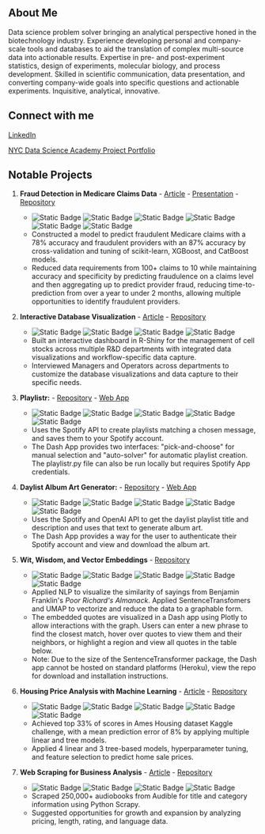 ## About Me
Data science problem solver bringing an analytical perspective honed in the biotechnology industry. Experience developing personal and company-scale tools and databases to aid the translation of complex multi-source data into actionable results. Expertise in pre- and post-experiment statistics, design of experiments, molecular biology, and process development. Skilled in scientific communication, data presentation, and converting company-wide goals into specific questions and actionable experiments. Inquisitive, analytical, innovative.

## Connect with me

[LinkedIn](https://www.linkedin.com/in/james-e-welch/)

[NYC Data Science Academy Project Portfolio](https://nycdatascience.com/blog/author/james-welch/)

## Notable Projects
1. **Fraud Detection in Medicare Claims Data** - [Article](https://nycdatascience.com/blog/student-works/detecting-the-red-flags-of-medicare-fraud/) - [Presentation](https://youtu.be/eo83e13ka94?t=1886) - [Repository](https://github.com/jwelch1123/healthcare_fraud_detection)
    - ![Static Badge](https://img.shields.io/badge/scikit--learn-grey?logo=scikitlearn) ![Static Badge](https://img.shields.io/badge/Pandas-grey?logo=pandas) ![Static Badge](https://img.shields.io/badge/Seaborn-grey) ![Static Badge](https://img.shields.io/badge/Cross_Validation-grey) ![Static Badge](https://img.shields.io/badge/SMOTE_Upsampling-grey) ![Static Badge](https://img.shields.io/badge/Classification-grey)
    - Constructed a model to predict fraudulent Medicare claims with a 78% accuracy and fraudulent providers with an 87% accuracy by cross-validation and tuning of scikit-learn, XGBoost, and CatBoost models.
    - Reduced data requirements from 100+ claims to 10 while maintaining accuracy and specificity by predicting fraudulence on a claims level and then aggregating up to predict provider fraud, reducing time-to-prediction from over a year to under 2 months, allowing multiple opportunities to identify fraudulent providers.
    
2. **Interactive Database Visualization** - [Article](https://nycdatascience.com/blog/student-works/a-shiny-app-for-freezer-management/) - [Repository](https://github.com/jwelch1123/freezer_management)
    - ![Static Badge](https://img.shields.io/badge/R-grey?logo=R) ![Static Badge](https://img.shields.io/badge/Shiny-grey) ![Static Badge](https://img.shields.io/badge/Data_Visualization-grey) ![Static Badge](https://img.shields.io/badge/Database_Management-grey)
    - Built an interactive dashboard in R-Shiny for the management of cell stocks across multiple R&D departments with integrated data visualizations and workflow-specific data capture. 
    - Interviewed Managers and Operators across departments to customize the database visualizations and data capture to their specific needs. 

3. **Playlistr:** - [Repository](https://github.com/jwelch1123/playlistr) - [Web App](https://playlistr-1e867cea68d7.herokuapp.com/)
    - ![Static Badge](https://img.shields.io/badge/Python-gray?logo=Python) ![Static Badge](https://img.shields.io/badge/Spotify%20API-gray?logo=Spotify) ![Static Badge](https://img.shields.io/badge/Dash-grey?logo=plotly) ![Static Badge](https://img.shields.io/badge/Requests-gray) ![Static Badge](https://img.shields.io/badge/Heroku-grey?logo=Heroku)
    - Uses the Spotify API to create playlists matching a chosen message, and saves them to your Spotify account.
    - The Dash App provides two interfaces: "pick-and-choose" for manual selection and "auto-solver" for automatic playlist creation. The playlistr.py file can also be run locally but requires Spotify App credentials.

4. **Daylist Album Art Generator:** - [Repository](https://github.com/jwelch1123/daylist-album-art) - [Web App](https://daylist-album-art-78ef6f049b28.herokuapp.com/)
    - ![Static Badge](https://img.shields.io/badge/Python-gray?logo=Python) ![Static Badge](https://img.shields.io/badge/Spotify%20API-gray?logo=Spotify) ![Static Badge](https://img.shields.io/badge/OpenAI%20API-grey?logo=openai) ![Static Badge](https://img.shields.io/badge/Dash-grey?logo=plotly) ![Static Badge](https://img.shields.io/badge/Heroku-grey?logo=Heroku)
    - Uses the Spotify and OpenAI API to get the daylist playlist title and description and uses that text to generate album art.
    - The Dash App provides a way for the user to authenticate their Spotify account and view and download the album art.

5. **Wit, Wisdom, and Vector Embeddings** - [Repository](https://github.com/jwelch1123/wit-and-wisdom)
    - ![Static Badge](https://img.shields.io/badge/Python-grey?logo=python) ![Static Badge](https://img.shields.io/badge/Dash-grey?logo=plotly)  ![Static Badge](https://img.shields.io/badge/Plotly_Express-grey?logo=plotly) ![Static Badge](https://img.shields.io/badge/scikit--learn-grey?logo=scikitlearn) ![Static Badge](https://img.shields.io/badge/SentenceTransformers-grey)
    - Applied NLP to visualize the similarity of sayings from Benjamin Franklin's *Poor Richard's Almanack*. Applied SentenceTransfomers and UMAP to vectorize and reduce the data to a graphable form. 
    - The embedded quotes are visualized in a Dash app using Plotly to allow interactions with the graph. Users can enter a new phrase to find the closest match, hover over quotes to view them and their neighbors, or highlight a region and view all quotes in the table below. 
    - Note: Due to the size of the SentenceTransformer package, the Dash app cannot be hosted on standard platforms (Heroku), view the repo for download and installation instructions. 

6. **Housing Price Analysis with Machine Learning** - [Article](https://nycdatascience.com/blog/author/james-welch/) - [Repository](https://github.com/jwelch1123/ames_housing)
    - ![Static Badge](https://img.shields.io/badge/scikit--learn-grey?logo=scikitlearn) ![Static Badge](https://img.shields.io/badge/Pandas-grey?logo=pandas) ![Static Badge](https://img.shields.io/badge/Seaborn-grey) ![Static Badge](https://img.shields.io/badge/Gradient_Boost-grey) ![Static Badge](https://img.shields.io/badge/Regression-grey)
    - Achieved top 33% of scores in Ames Housing dataset Kaggle challenge, with a mean prediction error of 8% by applying multiple linear and tree models. 
    - Applied 4 linear and 3 tree-based models, hyperparameter tuning, and feature selection to predict home sale prices.

7. **Web Scraping for Business Analysis** - [Article](https://nycdatascience.com/blog/student-works/the-library-of-audible-web-scraping/) - [Repository](https://github.com/jwelch1123/finding_the_tree_in_the_forest)
    - ![Static Badge](https://img.shields.io/badge/Python-gray?logo=python) ![Static Badge](https://img.shields.io/badge/Scrapy-gray?logo=scrapy) ![Static Badge](https://img.shields.io/badge/Pandas-grey?logo=pandas) ![Static Badge](https://img.shields.io/badge/Seaborn-grey)
    - Scraped 250,000+ audiobooks from Audible for title and category information using Python Scrapy.
    - Suggested opportunities for growth and expansion by analyzing pricing, length, rating, and language data. 

<!--
**jwelch1123/jwelch1123** is a ✨ _special_ ✨ repository because its `README.md` (this file) appears on your GitHub profile.

Here are some ideas to get you started:

- 🔭 I’m currently working on ...
- 🌱 I’m currently learning ...
- 👯 I’m looking to collaborate on ...
- 🤔 I’m looking for help with ...
- 💬 Ask me about ...
- 📫 How to reach me: ...
- 😄 Pronouns: ...
- ⚡ Fun fact: ...
-->
